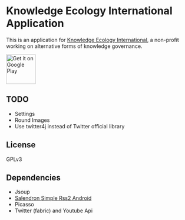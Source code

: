# Knowledge Ecology International Application

This is an application for [Knowledge Ecology International](http://keionline.org), a non-profit working on alternative forms of knowledge governance. 

[<img src="https://play.google.com/intl/en_us/badges/images/generic/en_badge_web_generic.png"
      alt="Get it on Google Play"
      height="80">](https://play.google.com/store/apps/details?id=org.keionline.keionline)

## TODO

- Settings
- Round Images
- Use twitter4j instead of Twitter official library

## License

GPLv3

## Dependencies

- Jsoup
- [Salendron Simple Rss2 Android](https://github.com/salendron/Simple-Rss2-Android)
- Picasso
- Twitter (fabric) and Youtube Api

